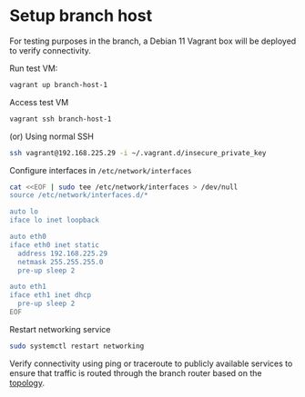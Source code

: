 # Setup branch host

For testing purposes in the branch, a Debian 11 Vagrant box will be deployed to verify connectivity.

Run test VM:

```bash
vagrant up branch-host-1
```

Access test VM

```bash
vagrant ssh branch-host-1
```

(or) Using normal SSH

```bash
ssh vagrant@192.168.225.29 -i ~/.vagrant.d/insecure_private_key
```

Configure interfaces in `/etc/network/interfaces`

```bash
cat <<EOF | sudo tee /etc/network/interfaces > /dev/null
source /etc/network/interfaces.d/*

auto lo
iface lo inet loopback

auto eth0
iface eth0 inet static
  address 192.168.225.29
  netmask 255.255.255.0
  pre-up sleep 2

auto eth1
iface eth1 inet dhcp
  pre-up sleep 2
EOF
```

Restart networking service

```bash
sudo systemctl restart networking
```

Verify connectivity using ping or traceroute to publicly available services to ensure that traffic is routed through the branch router based on the [topology](/resources/images/vagrant-lab-virtual-topology.svg).
